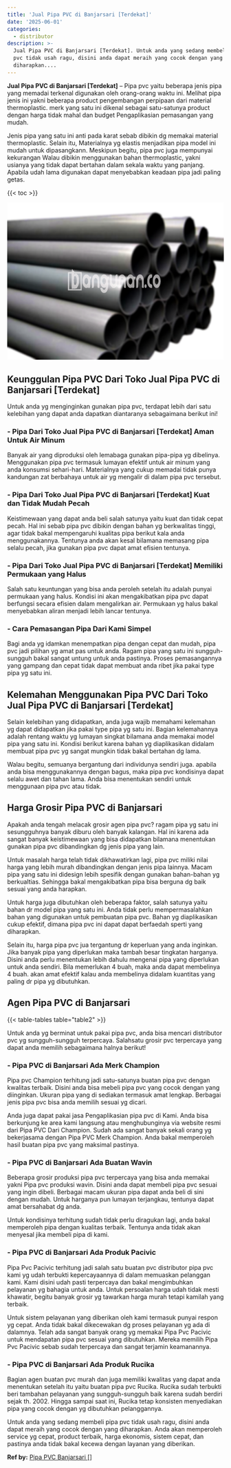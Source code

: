 ```yaml
---
title: 'Jual Pipa PVC di Banjarsari [Terdekat]'
date: '2025-06-01'
categories:
  - distributor
description: >-
  Jual Pipa PVC di Banjarsari [Terdekat]. Untuk anda yang sedang membeli pipa
  pvc tidak usah ragu, disini anda dapat meraih yang cocok dengan yang
  diharapkan....
---
```


**Jual Pipa PVC di Banjarsari \[Terdekat\]** – Pipa pvc yaitu beberapa jenis pipa yang memadai terkenal digunakan oleh orang-orang waktu ini. Melihat pipa jenis ini yakni beberapa product pengembangan perpipaan dari material thermoplastic. merk yang satu ini dikenal sebagai satu-satunya product dengan harga tidak mahal dan budget Pengaplikasian pemasangan yang mudah.

Jenis pipa yang satu ini anti pada karat sebab dibikin dg memakai material thermoplastic. Selain itu, Materialnya yg elastis menjadikan pipa model ini mudah untuk dipasangkann. Meskipun begitu, pipa pvc juga mempunyai kekurangan Walau dibikin menggunakan bahan thermoplastic, yakni usianya yang tidak dapat bertahan dalam sekala waktu yang panjang. Apabila udah lama digunakan dapat menyebabkan keadaan pipa jadi paling getas.

{{< toc >}}

![Jual Pipa PVC di Banjarsari [Terdekat]](/images/jaul-pipa-pvc-41.png)

## Keunggulan Pipa PVC Dari Toko Jual Pipa PVC di Banjarsari \[Terdekat\]

Untuk anda yg menginginkan gunakan pipa pvc, terdapat lebih dari satu kelebihan yang dapat anda dapatkan diantaranya sebagaimana berikut ini!

### \- Pipa Dari Toko Jual Pipa PVC di Banjarsari \[Terdekat\] Aman Untuk Air Minum

Banyak air yang diproduksi oleh lemabaga gunakan pipa-pipa yg dibelinya. Menggunakan pipa pvc termasuk lumayan efektif untuk air minum yang anda konsumsi sehari-hari. Materialnya yang cukup memadai tidak punya kandungan zat berbahaya untuk air yg mengalir di dalam pipa pvc tersebut.

### \- Pipa Dari Toko Jual Pipa PVC di Banjarsari \[Terdekat\] Kuat dan Tidak Mudah Pecah

Keistimewaan yang dapat anda beli salah satunya yaitu kuat dan tidak cepat pecah. Hal ini sebab pipa pvc dibikin dengan bahan yg berkwalitas tinggi, agar tidak bakal mempengaruhi kualitas pipa berikut kala anda menggunakannya. Tentunya anda akan kesal bilamana memasang pipa selalu pecah, jika gunakan pipa pvc dapat amat efisien tentunya.

### \- Pipa Dari Toko Jual Pipa PVC di Banjarsari \[Terdekat\] Memiliki Permukaan yang Halus

Salah satu keuntungan yang bisa anda peroleh setelah itu adalah punyai permukaan yang halus. Kondisi ini akan mengakibatkan pipa pvc dapat berfungsi secara efisien dalam mengalirkan air. Permukaan yg halus bakal menyebabkan aliran menjadi lebih lancar tentunya.

### \- Cara Pemasangan Pipa Dari Kami Simpel

Bagi anda yg idamkan menempatkan pipa dengan cepat dan mudah, pipa pvc jadi pilihan yg amat pas untuk anda. Ragam pipa yang satu ini sungguh-sungguh bakal sangat untung untuk anda pastinya. Proses pemasangannya yang gampang dan cepat tidak dapat membuat anda ribet jika pakai type pipa yg satu ini.

## Kelemahan Menggunakan Pipa PVC Dari Toko Jual Pipa PVC di Banjarsari \[Terdekat\]

Selain kelebihan yang didapatkan, anda juga wajib memahami kelemahan yg dapat didapatkan jika pakai type pipa yg satu ini. Bagian kelemahannya adalah rentang waktu yg lumayan singkat bilamana anda memakai model pipa yang satu ini. Kondisi berikut karena bahan yg diaplikasikan didalam membuat pipa pvc yg sangat mungkin tidak bakal bertahan dg lama.

Walau begitu, semuanya bergantung dari individunya sendiri juga. apabila anda bisa menggunakannya dengan bagus, maka pipa pvc kondisinya dapat selalu awet dan tahan lama. Anda bisa menentukan sendiri untuk menggunaan pipa pvc atau tidak.

## Harga Grosir Pipa PVC di Banjarsari

Apakah anda tengah melacak grosir agen pipa pvc? ragam pipa yg satu ini sesungguhnya banyak diburu oleh banyak kalangan. Hal ini karena ada sangat banyak keistimewaan yang bisa didapatkan bilamana menentukan gunakan pipa pvc dibandingkan dg jenis pipa yang lain.

Untuk masalah harga telah tidak dikhawatirkan lagi, pipa pvc miliki nilai harga yang lebih murah dibandingkan dengan jenis pipa lainnya. Macam pipa yang satu ini didesign lebih spesifik dengan gunakan bahan-bahan yg berkualtias. Sehingga bakal mengakibatkan pipa bisa berguna dg baik sesuai yang anda harapkan.

Untuk harga juga dibutuhkan oleh beberapa faktor, salah satunya yaitu bahan dr model pipa yang satu ini. Anda tidak perlu mempermasalahkan bahan yang digunakan untuk pembuatan pipa pvc. Bahan yg diaplikasikan cukup efektif, dimana pipa pvc ini dapat dapat berfaedah sperti yang diharapkan.

Selain itu, harga pipa pvc jua tergantung dr keperluan yang anda inginkan. Jika banyak pipa yang diperlukan maka tambah besar tingkatan harganya. Disini anda perlu menentukan lebih dahulu mengenai pipa yang diperlukan untuk anda sendiri. Bila memerlukan 4 buah, maka anda dapat membelinya 4 buah. akan amat efektif kalau anda membelinya didalam kuantitas yang paling dr pipa yg dibutuhkan.

## Agen Pipa PVC di Banjarsari

{{< table-tables table="table2" >}}

Untuk anda yg berminat untuk pakai pipa pvc, anda bisa mencari distributor pvc yg sungguh-sungguh terpercaya. Salahsatu grosir pvc terpercaya yang dapat anda memilih sebagaimana halnya berikut!

### \- Pipa PVC di Banjarsari Ada Merk Champion

Pipa pvc Champion terhitung jadi satu-satunya buatan pipa pvc dengan kwalitas terbaik. Disini anda bisa mebeli pipa pvc yang cocok dengan yang diinginkan. Ukuran pipa yang di sediakan termasuk amat lengkap. Berbagai jenis pipa pvc bisa anda memilih sesuai yg dicari.

Anda juga dapat pakai jasa Pengaplikasian pipa pvc di Kami. Anda bisa berkunjung ke area kami langsung atau menghubunginya via website resmi dari Pipa PVC Dari Champion. Sudah ada sangat banyak sekali orang yg bekerjasama dengan Pipa PVC Merk Champion. Anda bakal memperoleh hasil buatan pipa pvc yang maksimal pastinya.

### \- Pipa PVC di Banjarsari Ada Buatan Wavin

Beberapa grosir produksi pipa pvc terpercaya yang bisa anda memakai yakni Pipa pvc produksi wavin. Disini anda dapat membeli pipa pvc sesuai yang ingin dibeli. Berbagai macam ukuran pipa dapat anda beli di sini dengan mudah. Untuk harganya pun lumayan terjangkau, tentunya dapat amat bersahabat dg anda.

Untuk kondisinya terhitung sudah tidak perlu diragukan lagi, anda bakal memperoleh pipa dengan kualitas terbaik. Tentunya anda tidak akan menyesal jika membeli pipa di kami.

### \- Pipa PVC di Banjarsari Ada Produk Pacivic

Pipa Pvc Pacivic terhitung jadi salah satu buatan pvc distributor pipa pvc kami yg udah terbukti kepercayaannya di dalam memuaskan pelanggan kami. Kami disini udah pasti terpercaya dan bakal mengimbuhkan pelayanan yg bahagia untuk anda. Untuk persoalan harga udah tidak mesti khawatir, begitu banyak grosir yg tawarkan harga murah tetapi kamilah yang terbaik.

Untuk sistem pelayanan yang diberikan oleh kami termasuk punyai respon yg cepat. Anda tidak bakal dikecewakan dg proses pelayanan yg ada di dalamnya. Telah ada sangat banyak orang yg memakai Pipa Pvc Pacivic untuk mendapatan pipa pvc sesuai yang dibutuhkan. Mereka memilih Pipa Pvc Pacivic sebab sudah terpercaya dan sangat terjamin keamanannya.

### \- Pipa PVC di Banjarsari Ada Produk Rucika

Bagian agen buatan pvc murah dan juga memiliki kwalitas yang dapat anda menentukan setelah itu yaitu buatan pipa pvc Rucika. Rucika sudah terbukti beri tambahan pelayanan yang sungguh-sungguh baik karena sudah berdiri sejak th. 2002. Hingga sampai saat ini, Rucika tetap konsisten menyediakan pipa yang cocok dengan yg dibutuhkan pelanggannya.

Untuk anda yang sedang membeli pipa pvc tidak usah ragu, disini anda dapat meraih yang cocok dengan yang diharapkan. Anda akan memperoleh service yg cepat, product terbaik, harga ekonomis, sistem cepat, dan pastinya anda tidak bakal kecewa dengan layanan yang diberikan.

**Ref by:** [Pipa PVC Banjarsari []](https://id.wikipedia.org/wiki/Pipa)
